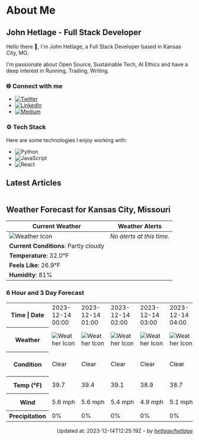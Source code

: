 # About Me

## John Hetlage - Full Stack Developer

Hello there 👋, I'm John Hetlage, a Full Stack Developer based in Kansas City, MO. 

I'm passionate about Open Source, Sustainable Tech, AI Ethics and have a deep interest in Running, Trading, Writing.

### 🌐 Connect with me
- [![Twitter](https://img.shields.io/badge/Twitter-1DA1F2?style=for-the-badge&logo=twitter&logoColor=white)](https://twitter.com/j_hetlage)
- [![LinkedIn](https://img.shields.io/badge/LinkedIn-0077B5?style=for-the-badge&logo=linkedin&logoColor=white)](https://linkedin.com/in/john-hetlage)
- [![Medium](https://img.shields.io/badge/Medium-12100E?style=for-the-badge&logo=medium&logoColor=white)](https://medium.com/@jhetlage)

### ⚙️ Tech Stack
Here are some technologies I enjoy working with:
- ![Python](https://img.shields.io/badge/-Python-05122A?style=flat&logo=Python)
- ![JavaScript](https://img.shields.io/badge/-JavaScript-05122A?style=flat&logo=JavaScript)
- ![React](https://img.shields.io/badge/-React-05122A?style=flat&logo=React)


## Latest Articles

<table>
  <tbody></tbody>
</table>


## Weather Forecast for Kansas City, Missouri

| **Current Weather** | **Weather Alerts** |
|---------------------|--------------------|
| ![Weather Icon](https://cdn.weatherapi.com/weather/64x64/night/116.png) |  _No alerts at this time._  |
| **Current Conditions**: Partly cloudy |  | 
| **Temperature**: 32.0°F |  |
| **Feels Like**: 26.9°F |  |
| **Humidity**: 81% | |

### 6 Hour and 3 Day Forecast

<table>
  <tbody>  
    <tr><th>Time | Date</th><td>2023-12-14 00:00</td><td>2023-12-14 01:00</td><td>2023-12-14 02:00</td><td>2023-12-14 03:00</td><td>2023-12-14 04:00</td><td>2023-12-14 05:00</td><td>2023-12-14</td><td>2023-12-15</td><td>2023-12-16</td></tr>
    <tr><th>Weather</th><td><img src="https://cdn.weatherapi.com/weather/64x64/night/113.png" alt="Weather Icon"></td><td><img src="https://cdn.weatherapi.com/weather/64x64/night/113.png" alt="Weather Icon"></td><td><img src="https://cdn.weatherapi.com/weather/64x64/night/113.png" alt="Weather Icon"></td><td><img src="https://cdn.weatherapi.com/weather/64x64/night/113.png" alt="Weather Icon"></td><td><img src="https://cdn.weatherapi.com/weather/64x64/night/113.png" alt="Weather Icon"></td><td><img src="https://cdn.weatherapi.com/weather/64x64/night/113.png" alt="Weather Icon"></td>
    <td><img src="https://cdn.weatherapi.com/weather/64x64/day/113.png" alt="Weather Icons"</td><td><img src="https://cdn.weatherapi.com/weather/64x64/day/176.png" alt="Weather Icons"</td><td><img src="https://cdn.weatherapi.com/weather/64x64/day/176.png" alt="Weather Icons"</td></tr>
    <tr><th>Condition</th><td>Clear</td><td>Clear</td><td>Clear</td><td>Clear</td><td>Clear</td><td>Clear</td>
    <td>Sunny</td><td>Patchy rain possible</td><td>Patchy rain possible</td></tr>
    <tr><th>Temp (°F)</th><td>39.7</td><td>39.4</td><td>39.1</td><td>38.9</td><td>38.7</td><td>38.7</td>
    <td>52.3° / 37.7°F</td><td>50.9° / 41.3°F</td><td>47.5° / 41.1°F</td></tr>
    <tr><th>Wind</th><td>5.6 mph</td><td>5.6 mph</td><td>5.4 mph</td><td>4.9 mph</td><td>5.1 mph</td><td>4.7 mph</td>
    <td>8.1 mph</td><td>6.5 mph</td><td>12.8 mph</td></tr>
    <tr><th>Precipitation</th><td>0%</td><td>0%</td><td>0%</td><td>0%</td><td>0%</td><td>0%</td>
    <td>0%</td><td>87%</td><td>82%</td></tr>
  </tbody>
</table>

<div align="right">

Updated at: 2023-12-14T12:25:19Z - *by [hetlage/hetlage](https://github.com/hetlage/hetlage)*

</div>

